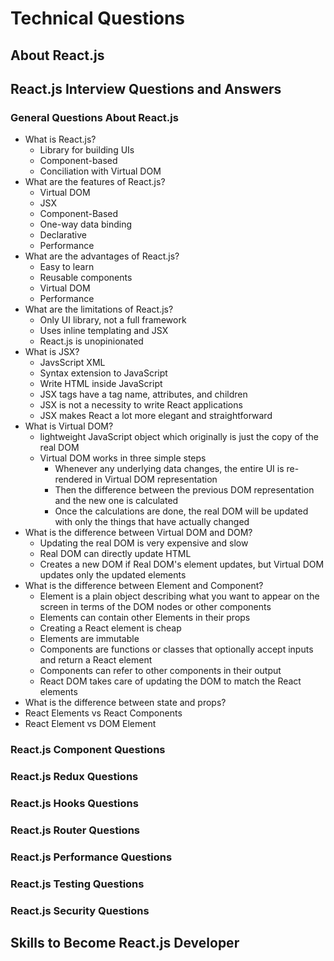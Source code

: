 # Technical Questions

## About React.js

## React.js Interview Questions and Answers

### General Questions About React.js
- What is React.js?
  - Library for building UIs
  - Component-based
  - Conciliation with Virtual DOM
- What are the features of React.js?
  - Virtual DOM
  - JSX
  - Component-Based
  - One-way data binding
  - Declarative
  - Performance
- What are the advantages of React.js?
  - Easy to learn
  - Reusable components
  - Virtual DOM
  - Performance
- What are the limitations of React.js?
  - Only UI library, not a full framework
  - Uses inline templating and JSX
  - React.js is unopinionated
- What is JSX?
  - JavsScript XML
  - Syntax extension to JavaScript
  - Write HTML inside JavaScript
  - JSX tags have a tag name, attributes, and children
  - JSX is not a necessity to write React applications
  - JSX makes React a lot more elegant and straightforward
- What is Virtual DOM?
  - lightweight JavaScript object which originally is just the copy of the real DOM
  - Virtual DOM works in three simple steps
    - Whenever any underlying data changes, the entire UI is re-rendered in Virtual DOM representation
    - Then the difference between the previous DOM representation and the new one is calculated
    - Once the calculations are done, the real DOM will be updated with only the things that have actually changed
- What is the difference between Virtual DOM and DOM?
  - Updating the real DOM is very expensive and slow
  - Real DOM can directly update HTML
  - Creates a new DOM if Real DOM's element updates, but Virtual DOM updates only the updated elements
- What is the difference between Element and Component?
  - Element is a plain object describing what you want to appear on the screen in terms of the DOM nodes or other components
  - Elements can contain other Elements in their props
  - Creating a React element is cheap
  - Elements are immutable
  - Components are functions or classes that optionally accept inputs and return a React element
  - Components can refer to other components in their output
  - React DOM takes care of updating the DOM to match the React elements
- What is the difference between state and props?
- React Elements vs React Components
- React Element vs DOM Element
### React.js Component Questions
### React.js Redux Questions
### React.js Hooks Questions
### React.js Router Questions
### React.js Performance Questions
### React.js Testing Questions
### React.js Security Questions

## Skills to Become React.js Developer